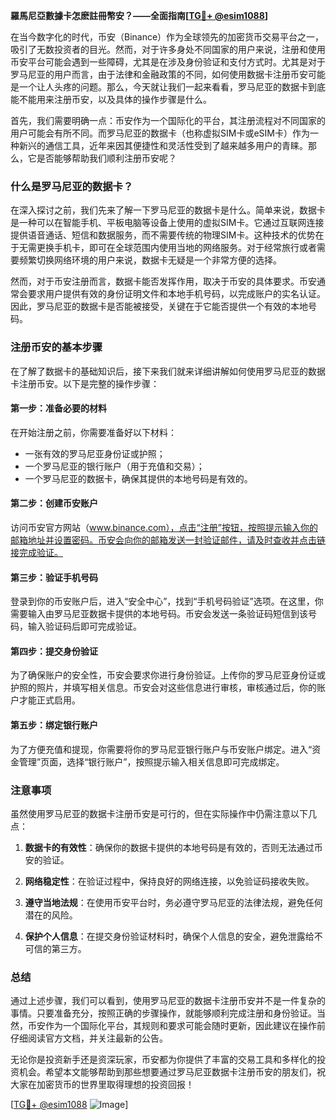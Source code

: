 **羅馬尼亞數據卡怎麽註冊幣安？——全面指南[[TG💪+ @esim1088](https://t.me/s/esim1088)]**

在当今数字化的时代，币安（Binance）作为全球领先的加密货币交易平台之一，吸引了无数投资者的目光。然而，对于许多身处不同国家的用户来说，注册和使用币安平台可能会遇到一些障碍，尤其是在涉及身份验证和支付方式时。尤其是对于罗马尼亚的用户而言，由于法律和金融政策的不同，如何使用数据卡注册币安可能是一个让人头疼的问题。那么，今天就让我们一起来看看，罗马尼亚的数据卡到底能不能用来注册币安，以及具体的操作步骤是什么。

首先，我们需要明确一点：币安作为一个国际化的平台，其注册流程对不同国家的用户可能会有所不同。而罗马尼亚的数据卡（也称虚拟SIM卡或eSIM卡）作为一种新兴的通信工具，近年来因其便捷性和灵活性受到了越来越多用户的青睐。那么，它是否能够帮助我们顺利注册币安呢？

### 什么是罗马尼亚的数据卡？

在深入探讨之前，我们先来了解一下罗马尼亚的数据卡是什么。简单来说，数据卡是一种可以在智能手机、平板电脑等设备上使用的虚拟SIM卡。它通过互联网连接提供语音通话、短信和数据服务，而不需要传统的物理SIM卡。这种技术的优势在于无需更换手机卡，即可在全球范围内使用当地的网络服务。对于经常旅行或者需要频繁切换网络环境的用户来说，数据卡无疑是一个非常方便的选择。

然而，对于币安注册而言，数据卡能否发挥作用，取决于币安的具体要求。币安通常会要求用户提供有效的身份证明文件和本地手机号码，以完成账户的实名认证。因此，罗马尼亚的数据卡是否能被接受，关键在于它能否提供一个有效的本地号码。

### 注册币安的基本步骤

在了解了数据卡的基础知识后，接下来我们就来详细讲解如何使用罗马尼亚的数据卡注册币安。以下是完整的操作步骤：

#### 第一步：准备必要的材料
在开始注册之前，你需要准备好以下材料：
- 一张有效的罗马尼亚身份证或护照；
- 一个罗马尼亚的银行账户（用于充值和交易）；
- 一个罗马尼亚的数据卡，确保其提供的本地号码是有效的。

#### 第二步：创建币安账户
访问币安官方网站（www.binance.com），点击“注册”按钮，按照提示输入你的邮箱地址并设置密码。币安会向你的邮箱发送一封验证邮件，请及时查收并点击链接完成验证。

#### 第三步：验证手机号码
登录到你的币安账户后，进入“安全中心”，找到“手机号码验证”选项。在这里，你需要输入由罗马尼亚数据卡提供的本地号码。币安会发送一条验证码短信到该号码，输入验证码后即可完成验证。

#### 第四步：提交身份验证
为了确保账户的安全性，币安会要求你进行身份验证。上传你的罗马尼亚身份证或护照的照片，并填写相关信息。币安会对这些信息进行审核，审核通过后，你的账户才能正式启用。

#### 第五步：绑定银行账户
为了方便充值和提现，你需要将你的罗马尼亚银行账户与币安账户绑定。进入“资金管理”页面，选择“银行账户”，按照提示输入相关信息即可完成绑定。

### 注意事项

虽然使用罗马尼亚的数据卡注册币安是可行的，但在实际操作中仍需注意以下几点：

1. **数据卡的有效性**：确保你的数据卡提供的本地号码是有效的，否则无法通过币安的验证。
   
2. **网络稳定性**：在验证过程中，保持良好的网络连接，以免验证码接收失败。

3. **遵守当地法规**：在使用币安平台时，务必遵守罗马尼亚的法律法规，避免任何潜在的风险。

4. **保护个人信息**：在提交身份验证材料时，确保个人信息的安全，避免泄露给不可信的第三方。

### 总结

通过上述步骤，我们可以看到，使用罗马尼亚的数据卡注册币安并不是一件复杂的事情。只要准备充分，按照正确的步骤操作，就能够顺利完成注册和身份验证。当然，币安作为一个国际化平台，其规则和要求可能会随时更新，因此建议在操作前仔细阅读官方文档，并关注最新的公告。

无论你是投资新手还是资深玩家，币安都为你提供了丰富的交易工具和多样化的投资机会。希望本文能够帮助到那些想要通过罗马尼亚数据卡注册币安的朋友们，祝大家在加密货币的世界里取得理想的投资回报！

[[TG💪+ @esim1088](https://t.me/s/esim1088) ![Image](https://i.postimg.cc/4NQfJmqS/Snipaste-2025-05-13-00-14-12.png)]